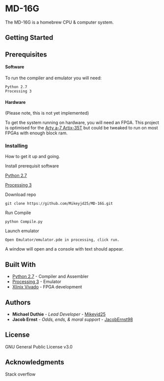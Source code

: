 # MD-16G

The MD-16G is a homebrew CPU & computer system.

## Getting Started

## Prerequisites
#### Software

To run the compiler and emulator you will need:
```
Python 2.7
Processing 3
```

#### Hardware

(Please note, this is not yet implemented)

To get the system running on hardware, you will need an FPGA. This project is optimised for the
[Arty a-7  Artix-35T](http://store.digilentinc.com/arty-a7-artix-7-fpga-development-board-for-makers-and-hobbyists/)
but could be tweaked to run on most FPGAs with enough block ram.


### Installing

How to get it up and going.

Install prerequisit software

[Python 2.7](https://www.python.org/)

[Processing 3](https://processing.org/)


Download repo
```
git clone https://github.com/Mikeyjd25/MD-16G.git
```

Run Compile
```
python Compile.py
```

Launch emulator
```
Open Emulator/emulator.pde in processing, click run.
```

A window will open and a console with text should appear.


## Built With

* [Python 2.7](https://www.python.org/) - Compiler and Assembler
* [Processing 3](https://processing.org/) - Emulator
* [Xlinix Vivado](https://www.xilinx.com/products/design-tools/vivado.html) - FPGA development


## Authors

* **Michael Duthie** - *Lead Developer* - [Mikeyjd25](https://github.com/Mikeyjd25)
* **Jacob Ernst** - *Odds, ends, & moral support* - [JacobErnst98](https://github.com/JacobErnst98)

## License

GNU General Public License v3.0

## Acknowledgments

Stack overflow
